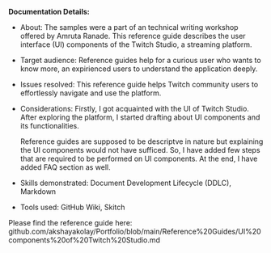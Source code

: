 **Documentation Details:**

* About: The samples were a part of an technical writing workshop offered by Amruta Ranade. This reference guide describes the user interface (UI) components of the Twitch Studio, a streaming platform. 

* Target audience: Reference guides help for a curious user who wants to know more, an expirienced  users to understand the application deeply.

* Issues resolved: This reference guide helps Twitch community users to effortlessly navigate and use the platform.

* Considerations: Firstly, I got acquainted with the UI of Twitch Studio. After exploring the platform, I started drafting about UI components and its functionalities.

  Reference guides are supposed to be descriptve in nature but explaining the UI components would not have sufficed. So, I have added few steps that are required to be     performed on UI components. At the end, I have added FAQ section as well.

* Skills demonstrated: Document Development Lifecycle (DDLC), Markdown

* Tools used: GitHub Wiki, Skitch

Please find the reference guide here: github.com/akshayakolay/Portfolio/blob/main/Reference%20Guides/UI%20components%20of%20Twitch%20Studio.md
